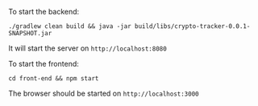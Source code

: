 To start the backend:
```
./gradlew clean build && java -jar build/libs/crypto-tracker-0.0.1-SNAPSHOT.jar
```

It will start the server on `http://localhost:8080`

To start the frontend:

```
cd front-end && npm start
```

The browser should be started on `http://localhost:3000`
